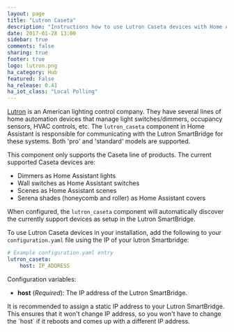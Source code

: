 ```yaml
---
layout: page
title: "Lutron Caseta"
description: "Instructions how to use Lutron Caseta devices with Home Assistant."
date: 2017-01-28 13:00
sidebar: true
comments: false
sharing: true
footer: true
logo: lutron.png
ha_category: Hub
featured: False
ha_release: 0.41
ha_iot_class: "Local Polling"
---
```


[Lutron](http://www.lutron.com/) is an American lighting control company. They have several lines of home automation devices that manage light switches/dimmers, occupancy sensors, HVAC controls, etc. The `lutron_caseta` component in Home Assistant is responsible for communicating with the Lutron SmartBridge for these systems.  Both 'pro' and 'standard' models are supported.

This component only supports the Caseta line of products. The current supported Caseta devices are:

- Dimmers as Home Assistant lights
- Wall switches as Home Assistant switches
- Scenes as Home Assistant scenes
- Serena shades (honeycomb and roller) as Home Assistant covers

When configured, the `lutron_caseta` component will automatically discover the currently support devices as setup in the Lutron SmartBridge.

To use Lutron Caseta devices in your installation, add the following to your `configuration.yaml` file using the IP of your lutron Smartbridge:

```yaml
# Example configuration.yaml entry
lutron_caseta:
    host: IP_ADDRESS
```

Configuration variables:

- **host** (*Required*): The IP address of the Lutron SmartBridge.

<p class='note'>
It is recommended to assign a static IP address to your Lutron SmartBridge. This ensures that it won't change IP address, so you won't have to change the `host` if it reboots and comes up with a different IP address.
</p>
